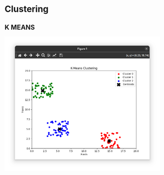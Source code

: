 # Clustering

## K MEANS

![A 2D graph shows 3 color-coded clusters of data points, each with a single black X in the middle to show the algorithm's prediction of where each cluster's center is. The implementation is standard K-Means.](kmeans.png)

